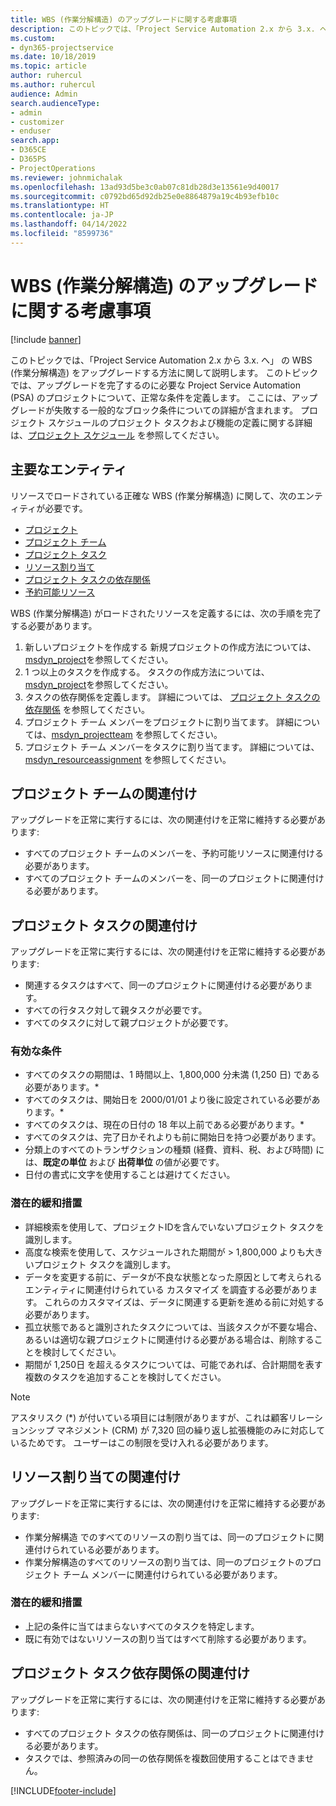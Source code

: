 ```yaml
---
title: WBS (作業分解構造) のアップグレードに関する考慮事項
description: このトピックでは、「Project Service Automation 2.x から 3.x. へ」 の WBS (作業分解構造) をアップグレードする方法に関して説明します。
ms.custom:
- dyn365-projectservice
ms.date: 10/18/2019
ms.topic: article
author: ruhercul
ms.author: ruhercul
audience: Admin
search.audienceType:
- admin
- customizer
- enduser
search.app:
- D365CE
- D365PS
- ProjectOperations
ms.reviewer: johnmichalak
ms.openlocfilehash: 13ad93d5be3c0ab07c81db28d3e13561e9d40017
ms.sourcegitcommit: c0792bd65d92db25e0e8864879a19c4b93efb10c
ms.translationtype: HT
ms.contentlocale: ja-JP
ms.lasthandoff: 04/14/2022
ms.locfileid: "8599736"
---
```

# <a name="upgrade-considerations-for-the-work-breakdown-structure"></a>WBS (作業分解構造) のアップグレードに関する考慮事項

[!include [banner](../includes/psa-now-project-operations.md)]

このトピックでは、「Project Service Automation 2.x から 3.x. へ」 の WBS (作業分解構造) をアップグレードする方法に関して説明します。 このトピックでは、アップグレードを完了するのに必要な Project Service Automation (PSA) のプロジェクトについて、正常な条件を定義します。 ここには、アップグレードが失敗する一般的なブロック条件についての詳細が含まれます。 プロジェクト スケジュールのプロジェクト タスクおよび機能の定義に関する詳細は、[プロジェクト スケジュール](project-creating.md) を参照してください。

## <a name="key-entities"></a>主要なエンティティ
リソースでロードされている正確な WBS (作業分解構造) に関して、次のエンティティが必要です。

- [プロジェクト](/dynamics365/customerengagement/on-premises/developer/entities/msdyn_project)
- [プロジェクト チーム](/dynamics365/customerengagement/on-premises/developer/entities/msdyn_projectteam)
- [プロジェクト タスク](/dynamics365/customerengagement/on-premises/developer/entities/msdyn_projecttask)
- [リソース割り当て](/dynamics365/customerengagement/on-premises/developer/entities/msdyn_resourceassignment)
- [プロジェクト タスクの依存関係](/dynamics365/customerengagement/on-premises/developer/entities/msdyn_projecttaskdependency)
- [予約可能リソース](/dynamics365/customerengagement/on-premises/developer/entities/bookableresource)

WBS (作業分解構造) がロードされたリソースを定義するには、次の手順を完了する必要があります。

1. 新しいプロジェクトを作成する 新規プロジェクトの作成方法については、[msdyn_project](/dynamics365/customerengagement/on-premises/developer/entities/msdyn_project)を参照してください。
2. 1 つ以上のタスクを作成する。 タスクの作成方法については、[msdyn_project](/dynamics365/customerengagement/on-premises/developer/entities/msdyn_projecttask)を参照してください。
3. タスクの依存関係を定義します。 詳細については、 [プロジェクト タスクの依存関係](/dynamics365/customerengagement/on-premises/developer/entities/msdyn_projecttaskdependency) を参照してください。
4. プロジェクト チーム メンバーをプロジェクトに割り当てます。 詳細については、[msdyn_projectteam](/dynamics365/customerengagement/on-premises/developer/entities/msdyn_projectteam) を参照してください。
5. プロジェクト チーム メンバーをタスクに割り当てます。 詳細については、 [msdyn_resourceassignment](/dynamics365/customerengagement/on-premises/developer/entities/msdyn_resourceassignment) を参照してください。

## <a name="project-team-relationships"></a>プロジェクト チームの関連付け

アップグレードを正常に実行するには、次の関連付けを正常に維持する必要があります:
- すべてのプロジェクト チームのメンバーを、予約可能リソースに関連付ける必要があります。
- すべてのプロジェクト チームのメンバーを、同一のプロジェクトに関連付ける必要があります。 

## <a name="project-task-relationships"></a>プロジェクト タスクの関連付け
アップグレードを正常に実行するには、次の関連付けを正常に維持する必要があります:

- 関連するタスクはすべて、同一のプロジェクトに関連付ける必要があります。
- すべての行タスク対して親タスクが必要です。
- すべてのタスクに対して親プロジェクトが必要です。

### <a name="valid-conditions"></a>有効な条件

- すべてのタスクの期間は、1 時間以上、1,800,000 分未満 (1,250 日) である必要があります。*
- すべてのタスクは、開始日を 2000/01/01 より後に設定されている必要があります。*
- すべてのタスクは、現在の日付の 18 年以上前である必要があります。*
- すべてのタスクは、完了日かそれよりも前に開始日を持つ必要があります。
- 分類上のすべてのトランザクションの種類 (経費、資料、税、および時間) には、**既定の単位** および **出荷単位** の値が必要です。
- 日付の書式に文字を使用することは避けてください。

### <a name="potential-mitigation-steps"></a>潜在的緩和措置
- 詳細検索を使用して、プロジェクトIDを含んでいないプロジェクト タスクを識別します。
- 高度な検索を使用して、スケジュールされた期間が > 1,800,000 よりも大きいプロジェクト タスクを識別します。
- データを変更する前に、データが不良な状態となった原因として考えられるエンティティに関連付けられている カスタマイズ を調査する必要があります。 これらのカスタマイズは、データに関連する更新を進める前に対処する必要があります。
- 孤立状態であると識別されたタスクについては、当該タスクが不要な場合、あるいは適切な親プロジェクトに関連付ける必要がある場合は、削除することを検討してください。
- 期間が 1,250日 を超えるタスクについては、可能であれば、合計期間を表す複数のタスクを追加することを検討してください。

> [!NOTE]
> アスタリスク (\*) が付いている項目には制限がありますが、これは顧客リレーションシップ マネジメント (CRM) が 7,320 回の繰り返し拡張機能のみに対応しているためです。 ユーザーはこの制限を受け入れる必要があります。

## <a name="resource-assignment-relationships"></a>リソース割り当ての関連付け
アップグレードを正常に実行するには、次の関連付けを正常に維持する必要があります:

- 作業分解構造 でのすべてのリソースの割り当ては、同一のプロジェクトに関連付けられている必要があります。
- 作業分解構造のすべてのリソースの割り当ては、同一のプロジェクトのプロジェクト チーム メンバーに関連付けられている必要があります。

### <a name="potential-mitigation-steps"></a>潜在的緩和措置
- 上記の条件に当てはまらないすべてのタスクを特定します。  
- 既に有効ではないリソースの割り当てはすべて削除する必要があります。

## <a name="project-task-dependency-relationships"></a>プロジェクト タスク依存関係の関連付け
アップグレードを正常に実行するには、次の関連付けを正常に維持する必要があります:

- すべてのプロジェクト タスクの依存関係は、同一のプロジェクトに関連付ける必要があります。
- タスクでは、参照済みの同一の依存関係を複数回使用することはできません。


[!INCLUDE[footer-include](../includes/footer-banner.md)]
